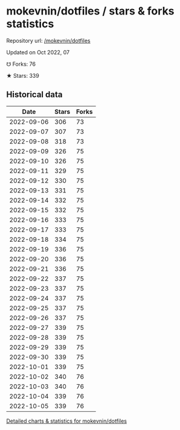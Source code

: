 # mokevnin/dotfiles / stars & forks statistics

Repository url: [/mokevnin/dotfiles](https://github.com/mokevnin/dotfiles)

Updated on Oct 2022, 07

☋ Forks: 76

★ Stars: 339

## Historical data
| Date | Stars | Forks |
|------|-------|-------|
| 2022-09-06 | 306 | 73 | 
| 2022-09-07 | 307 | 73 | 
| 2022-09-08 | 318 | 73 | 
| 2022-09-09 | 326 | 75 | 
| 2022-09-10 | 326 | 75 | 
| 2022-09-11 | 329 | 75 | 
| 2022-09-12 | 330 | 75 | 
| 2022-09-13 | 331 | 75 | 
| 2022-09-14 | 332 | 75 | 
| 2022-09-15 | 332 | 75 | 
| 2022-09-16 | 333 | 75 | 
| 2022-09-17 | 333 | 75 | 
| 2022-09-18 | 334 | 75 | 
| 2022-09-19 | 336 | 75 | 
| 2022-09-20 | 336 | 75 | 
| 2022-09-21 | 336 | 75 | 
| 2022-09-22 | 337 | 75 | 
| 2022-09-23 | 337 | 75 | 
| 2022-09-24 | 337 | 75 | 
| 2022-09-25 | 337 | 75 | 
| 2022-09-26 | 337 | 75 | 
| 2022-09-27 | 339 | 75 | 
| 2022-09-28 | 339 | 75 | 
| 2022-09-29 | 339 | 75 | 
| 2022-09-30 | 339 | 75 | 
| 2022-10-01 | 339 | 75 | 
| 2022-10-02 | 340 | 76 | 
| 2022-10-03 | 340 | 76 | 
| 2022-10-04 | 339 | 76 | 
| 2022-10-05 | 339 | 76 | 


[Detailed charts & statistics for mokevnin/dotfiles](https://reviewgithub.com/rep/mokevnin/dotfiles)
